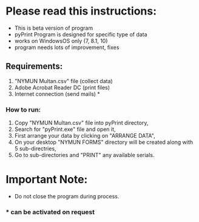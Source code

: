 # Please read this instructions:

- This is beta version of program
- pyPrint Program is designed for specific type of data
- works on WindowsOS only (7, 8.1, 10) 
- program needs lots of improvement, fixes


## Requirements:

1. "NYMUN Multan.csv" file (collect data)
2. Adobe Acrobat Reader DC (print files)
3. Internet connection (send mails) * 


### How to run:

1. Copy "NYMUN Multan.csv" file into pyPrint directory,
2. Search for "pyPrint.exe" file and open it,
3. First arrange your data by clicking on "ARRANGE DATA",
4. On your desktop "NYMUN FORMS" directory will be created along with 5 sub-directries,
5. Go to sub-directories and "PRINT" any available serials.

# Important Note:
- Do not close the program during process.

### * can be activated on request
